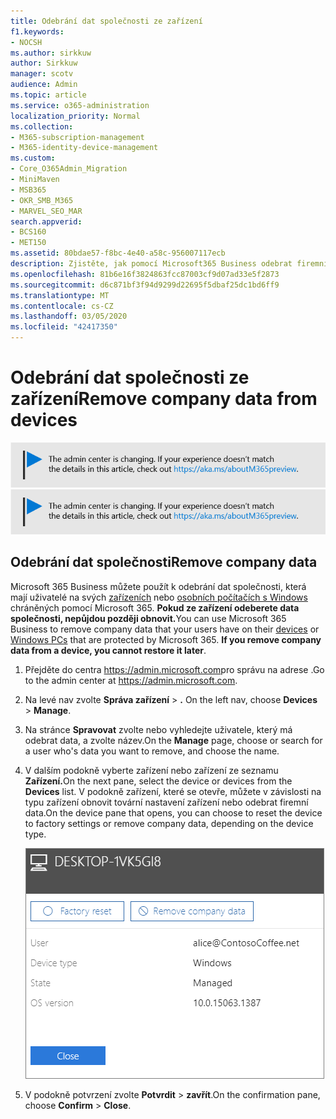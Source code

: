 ```yaml
---
title: Odebrání dat společnosti ze zařízení
f1.keywords:
- NOCSH
ms.author: sirkkuw
author: Sirkkuw
manager: scotv
audience: Admin
ms.topic: article
ms.service: o365-administration
localization_priority: Normal
ms.collection:
- M365-subscription-management
- M365-identity-device-management
ms.custom:
- Core_O365Admin_Migration
- MiniMaven
- MSB365
- OKR_SMB_M365
- MARVEL_SEO_MAR
search.appverid:
- BCS160
- MET150
ms.assetid: 80bdae57-f8bc-4e40-a58c-956007117ecb
description: Zjistěte, jak pomocí Microsoft365 Business odebrat firemní data, která uživatelé mají na svých zařízeních nebo počítačích se systémem Windows.
ms.openlocfilehash: 81b6e16f3824863fcc87003cf9d07ad33e5f2873
ms.sourcegitcommit: d6c871bf3f94d9299d22695f5dbaf25dc1bd6ff9
ms.translationtype: MT
ms.contentlocale: cs-CZ
ms.lasthandoff: 03/05/2020
ms.locfileid: "42417350"
---
```

# <a name="remove-company-data-from-devices"></a><span data-ttu-id="42242-103">Odebrání dat společnosti ze zařízení</span><span class="sxs-lookup"><span data-stu-id="42242-103">Remove company data from devices</span></span>

<span data-ttu-id="42242-104">[![Popis s informacemi o tom, jak se mění centrum pro správu. Další podrobnosti najdete na aka.ms/aboutM365preview.](../media/m365admincenterchanging.png)](https://docs.microsoft.com/office365/admin/microsoft-365-admin-center-preview)</span><span class="sxs-lookup"><span data-stu-id="42242-104">[![Label to let you know the admin center is changing and you can find more details at aka.ms/aboutM365preview.](../media/m365admincenterchanging.png)](https://docs.microsoft.com/office365/admin/microsoft-365-admin-center-preview)</span></span>

## <a name="remove-company-data"></a><span data-ttu-id="42242-105">Odebrání dat společnosti</span><span class="sxs-lookup"><span data-stu-id="42242-105">Remove company data</span></span>

<span data-ttu-id="42242-p101">Microsoft 365 Business můžete použít k odebrání dat společnosti, která mají uživatelé na svých [zařízeních](app-protection-settings-for-android-and-ios.md) nebo [osobních počítačích s Windows](protection-settings-for-windows-10-devices.md) chráněných pomocí Microsoft 365. **Pokud ze zařízení odeberete data společnosti, nepůjdou později obnovit.**</span><span class="sxs-lookup"><span data-stu-id="42242-p101">You can use Microsoft 365 Business to remove company data that your users have on their [devices](app-protection-settings-for-android-and-ios.md) or [Windows PCs](protection-settings-for-windows-10-devices.md) that are protected by Microsoft 365. **If you remove company data from a device, you cannot restore it later**.</span></span> 
  
1. <span data-ttu-id="42242-108">Přejděte do centra <a href="https://go.microsoft.com/fwlink/p/?linkid=837890" target="_blank">https://admin.microsoft.com</a>pro správu na adrese .</span><span class="sxs-lookup"><span data-stu-id="42242-108">Go to the admin center at <a href="https://go.microsoft.com/fwlink/p/?linkid=837890" target="_blank">https://admin.microsoft.com</a>.</span></span>
    
2. <span data-ttu-id="42242-109">Na levé nav zvolte **Správa zařízení** \> **.**  </span><span class="sxs-lookup"><span data-stu-id="42242-109">On the left nav, choose **Devices**  \> **Manage**.</span></span>
  
3. <span data-ttu-id="42242-110">Na stránce **Spravovat** zvolte nebo vyhledejte uživatele, který má odebrat data, a zvolte název.</span><span class="sxs-lookup"><span data-stu-id="42242-110">On the **Manage** page, choose or search for a user who's data you want to remove, and choose the name.</span></span> 
    
4. <span data-ttu-id="42242-111">V dalším podokně vyberte zařízení nebo zařízení ze seznamu **Zařízení.**</span><span class="sxs-lookup"><span data-stu-id="42242-111">On the next pane, select the device or devices from the **Devices** list.</span></span> <span data-ttu-id="42242-112">V podokně zařízení, které se otevře, můžete v závislosti na typu zařízení obnovit tovární nastavení zařízení nebo odebrat firemní data.</span><span class="sxs-lookup"><span data-stu-id="42242-112">On the device pane that opens, you can choose to reset the device to factory settings or remove company data, depending on the device type.</span></span> 
    
    ![V podokně odebrat data společnosti vyberte zařízení, ze kterého chcete data odebrat.](../media/resetorremove.png)
  
5. <span data-ttu-id="42242-114">V podokně potvrzení zvolte **Potvrdit** \> **zavřít**.</span><span class="sxs-lookup"><span data-stu-id="42242-114">On the confirmation pane, choose **Confirm** \> **Close**.</span></span>
    


